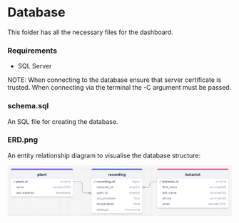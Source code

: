 # Database

This folder has all the necessary files for the dashboard.

### Requirements

- SQL Server

NOTE: When connecting to the database ensure that server certificate is trusted. When connecting via the terminal the -C argument must be passed. 

### schema.sql

An SQL file for creating the database.

### ERD.png

An entity relationship diagram to visualise the database structure:

![Plant data ERD](ERD.png)
